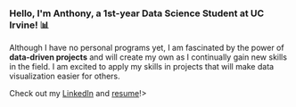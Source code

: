 ### Hello, I'm Anthony, a 1st-year Data Science Student at UC Irvine! :bar_chart:

Although I have no personal programs yet, I am fascinated by the power of **data-driven projects** and will create my own as I continually gain new
skills in the field. I am excited to apply my skills in projects that will make data visualization easier for others. 

Check out my [LinkedIn](https://www.linkedin.com/in/anthonyccusimano/) and [resume](https://drive.google.com/file/d/1eA3iwC42wAghUtY1fKFade8ZScGdysRe/view?usp=sharing)!>
